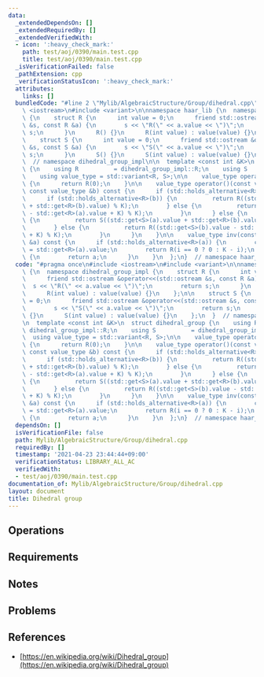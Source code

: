 ```yaml
---
data:
  _extendedDependsOn: []
  _extendedRequiredBy: []
  _extendedVerifiedWith:
  - icon: ':heavy_check_mark:'
    path: test/aoj/0390/main.test.cpp
    title: test/aoj/0390/main.test.cpp
  _isVerificationFailed: false
  _pathExtension: cpp
  _verificationStatusIcon: ':heavy_check_mark:'
  attributes:
    links: []
  bundledCode: "#line 2 \"Mylib/AlgebraicStructure/Group/dihedral.cpp\"\n#include\
    \ <iostream>\n#include <variant>\n\nnamespace haar_lib {\n  namespace dihedral_group_impl\
    \ {\n    struct R {\n      int value = 0;\n      friend std::ostream &operator<<(std::ostream\
    \ &s, const R &a) {\n        s << \"R(\" << a.value << \")\";\n        return\
    \ s;\n      }\n      R() {}\n      R(int value) : value(value) {}\n    };\n\n\
    \    struct S {\n      int value = 0;\n      friend std::ostream &operator<<(std::ostream\
    \ &s, const S &a) {\n        s << \"S(\" << a.value << \")\";\n        return\
    \ s;\n      }\n      S() {}\n      S(int value) : value(value) {}\n    };\n  }\
    \  // namespace dihedral_group_impl\n\n  template <const int &K>\n  struct dihedral_group\
    \ {\n    using R          = dihedral_group_impl::R;\n    using S          = dihedral_group_impl::S;\n\
    \    using value_type = std::variant<R, S>;\n\n    value_type operator()() const\
    \ {\n      return R(0);\n    }\n\n    value_type operator()(const value_type &a,\
    \ const value_type &b) const {\n      if (std::holds_alternative<R>(a)) {\n  \
    \      if (std::holds_alternative<R>(b)) {\n          return R((std::get<R>(a).value\
    \ + std::get<R>(b).value) % K);\n        } else {\n          return S((std::get<S>(b).value\
    \ - std::get<R>(a).value + K) % K);\n        }\n      } else {\n        if (std::holds_alternative<R>(b))\
    \ {\n          return S((std::get<S>(a).value + std::get<R>(b).value) % K);\n\
    \        } else {\n          return R((std::get<S>(b).value - std::get<S>(a).value\
    \ + K) % K);\n        }\n      }\n    }\n\n    value_type inv(const value_type\
    \ &a) const {\n      if (std::holds_alternative<R>(a)) {\n        const int i\
    \ = std::get<R>(a).value;\n        return R(i == 0 ? 0 : K - i);\n      } else\
    \ {\n        return a;\n      }\n    }\n  };\n}  // namespace haar_lib\n"
  code: "#pragma once\n#include <iostream>\n#include <variant>\n\nnamespace haar_lib\
    \ {\n  namespace dihedral_group_impl {\n    struct R {\n      int value = 0;\n\
    \      friend std::ostream &operator<<(std::ostream &s, const R &a) {\n      \
    \  s << \"R(\" << a.value << \")\";\n        return s;\n      }\n      R() {}\n\
    \      R(int value) : value(value) {}\n    };\n\n    struct S {\n      int value\
    \ = 0;\n      friend std::ostream &operator<<(std::ostream &s, const S &a) {\n\
    \        s << \"S(\" << a.value << \")\";\n        return s;\n      }\n      S()\
    \ {}\n      S(int value) : value(value) {}\n    };\n  }  // namespace dihedral_group_impl\n\
    \n  template <const int &K>\n  struct dihedral_group {\n    using R          =\
    \ dihedral_group_impl::R;\n    using S          = dihedral_group_impl::S;\n  \
    \  using value_type = std::variant<R, S>;\n\n    value_type operator()() const\
    \ {\n      return R(0);\n    }\n\n    value_type operator()(const value_type &a,\
    \ const value_type &b) const {\n      if (std::holds_alternative<R>(a)) {\n  \
    \      if (std::holds_alternative<R>(b)) {\n          return R((std::get<R>(a).value\
    \ + std::get<R>(b).value) % K);\n        } else {\n          return S((std::get<S>(b).value\
    \ - std::get<R>(a).value + K) % K);\n        }\n      } else {\n        if (std::holds_alternative<R>(b))\
    \ {\n          return S((std::get<S>(a).value + std::get<R>(b).value) % K);\n\
    \        } else {\n          return R((std::get<S>(b).value - std::get<S>(a).value\
    \ + K) % K);\n        }\n      }\n    }\n\n    value_type inv(const value_type\
    \ &a) const {\n      if (std::holds_alternative<R>(a)) {\n        const int i\
    \ = std::get<R>(a).value;\n        return R(i == 0 ? 0 : K - i);\n      } else\
    \ {\n        return a;\n      }\n    }\n  };\n}  // namespace haar_lib\n"
  dependsOn: []
  isVerificationFile: false
  path: Mylib/AlgebraicStructure/Group/dihedral.cpp
  requiredBy: []
  timestamp: '2021-04-23 23:44:44+09:00'
  verificationStatus: LIBRARY_ALL_AC
  verifiedWith:
  - test/aoj/0390/main.test.cpp
documentation_of: Mylib/AlgebraicStructure/Group/dihedral.cpp
layout: document
title: Dihedral group
---
```


## Operations

## Requirements

## Notes

## Problems

## References

- [https://en.wikipedia.org/wiki/Dihedral_group](https://en.wikipedia.org/wiki/Dihedral_group)
